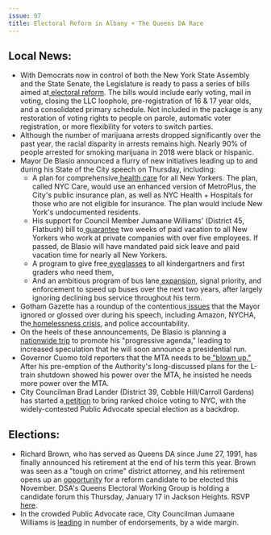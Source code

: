 ```yaml
---
issue: 97
title: Electoral Reform in Albany + The Queens DA Race
---
```


## Local News:
-   With Democrats now in control of both the New York State Assembly and the State Senate, the Legislature is ready to pass a series of bills aimed at[  electoral reform](https://m.timesunion.com/news/article/Legislature-to-tackle-electoral-reform-on-Monday-13521663.php). The bills would include early voting, mail in voting, closing the LLC loophole, pre-registration of 16 & 17 year olds, and a consolidated primary schedule. Not included in the package is any restoration of voting rights to people on parole, automatic voter registration, or more flexibility for voters to switch parties.
-   Although the number of marijuana arrests dropped significantly over the past year, the racial disparity in arrests remains high. Nearly 90% of people arrested for smoking marijuana in 2018 were black or hispanic.
-   Mayor De Blasio announced a flurry of new initiatives leading up to and during his State of the City speech on Thursday, including:
    -   A plan for comprehensive[  health care](http://gothamist.com/2019/01/08/nyc_care_health_insurance.php?sf97343568=1&fbclid=IwAR1FYVeqSqajfUkNHa9zsVheA2tzVSHEQxRsoWsUPgoPijlW_EgbBokTqe8) for all New Yorkers. The plan, called NYC Care, would use an enhanced version of MetroPlus, the City's public insurance plan, as well as NYC Health + Hospitals for those who are not eligible for insurance. The plan would include New York's undocumented residents.
    -   His support for Council Member Jumaane Williams' (District 45, Flatbush) bill to[  guarantee](http://gothamist.com/2019/01/09/paid_time_off_nyc_de_blasio.php) two weeks of paid vacation to all New Yorkers who work at private companies with over five employees. If passed, de Blasio will have mandated paid sick leave and paid vacation time for nearly all New Yorkers.
    -   A program to give free[  eyeglasses](https://chalkbeat.org/posts/ny/2019/01/10/free-eyeglasses-new-york-city-schools/) to all kindergartners and first graders who need them,
    -   And an ambitious program of bus lane[  expansion](https://www.amny.com/transit/bus-service-nyc-1.25750709), signal priority, and enforcement to speed up buses over the next two years, after largely ignoring declining bus service throughout his term.
-   Gotham Gazette has a roundup of the contentious[  issues](http://www.gothamgazette.com/city/8192-de-blasio-gives-little-mention-to-several-major-challenges-in-state-of-the-city-speech) that the Mayor ignored or glossed over during his speech, including Amazon, NYCHA, the[  homelessness crisis](https://citylimits.org/2018/10/02/cityviews-de-blasio-has-no-comprehensive-plan-to-rehouse-the-homeless/?fbclid=IwAR0PKHDvhaZpjzPW6nwIPherVd2ythhGWUegfFTp-1NZA9hIPArWDsMg6Tc), and police accountability.
-   On the heels of these announcements, De Blasio is planning a[  nationwide trip](https://www.nydailynews.com/news/politics/ny-pol-deblasio-president-paid-vacation-20190109-story.html) to promote his "progressive agenda," leading to increased speculation that he will soon announce a presidential run.
-   Governor Cuomo told reporters that the MTA needs to be[  "blown up."](https://www.nydailynews.com/new-york/ny-metro-cuomo-mta-blow-it-up-20190107-story.html) After his pre-emption of the Authority's long-discussed plans for the L-train shutdown showed his power over the MTA, he insisted he needs more power over the MTA.
-   City Councilman Brad Lander (District 39, Cobble Hill/Carroll Gardens) has started a[  petition](https://www.landerfornyc.com/rcv) to bring ranked choice voting to NYC, with the widely-contested Public Advocate special election as a backdrop.

## Elections:
-   Richard Brown, who has served as Queens DA since June 27, 1991, has finally announced his retirement at the end of his term this year. Brown was seen as a "tough on crime" district attorney, and his retirement opens up an [opportunity](https://www.nytimes.com/2019/01/09/nyregion/queens-district-attorney-richard-brown.html) for a reform candidate to be elected this November. DSA's Queens Electoral Working Group is holding a candidate forum this Thursday, January 17 in Jackson Heights. RSVP [here](https://actionnetwork.org/events/queens-dsa-district-attorney-forum).
-   In the crowded Public Advocate race, City Councilman Jumaane Williams is [leading](https://www.cityandstateny.com/articles/politics/campaigns-elections/new-york-city-public-advocate-endorsements.html) in number of endorsements, by a wide margin.
